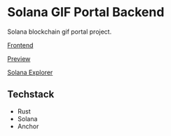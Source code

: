 # Solana GIF Portal Backend

Solana blockchain gif portal project.

[Frontend](https://github.com/eskaine/solana-gif-portal)

[Preview](https://solana-gif-portal-six.vercel.app/)

[Solana Explorer](https://explorer.solana.com/address/9HbZeMEAbAQi9BfkqMWTVEyPpgrh4v1jCpyDuuopkRDK?cluster=devnet&utm_medium=buildspace_project)

## Techstack

- Rust
- Solana
- Anchor
